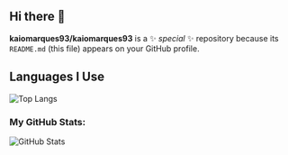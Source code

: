 ## Hi there 👋


**kaiomarques93/kaiomarques93** is a ✨ _special_ ✨ repository because its `README.md` (this file) appears on your GitHub profile.

## Languages I Use

![Top Langs](https://github-readme-stats.vercel.app/api/top-langs/?username=kaiomarques93&layout=compact&theme=radical)

### My GitHub Stats:
![GitHub Stats](https://github-readme-stats.vercel.app/api?username=kaiomarques93&count_private=true&show_icons=true&theme=radical)


<!--
Here are some ideas to get you started:

- 🔭 I’m currently working on ...
- 🌱 I’m currently learning ...
- 👯 I’m looking to collaborate on ...
- 🤔 I’m looking for help with ...
- 💬 Ask me about ...
- 📫 How to reach me: ...
- 😄 Pronouns: ...
- ⚡ Fun fact: ...
-->
